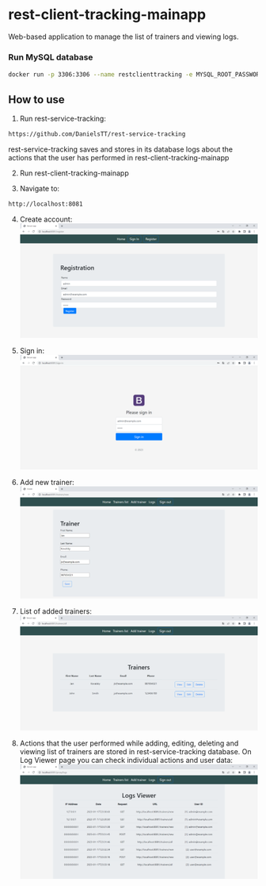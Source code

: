 # rest-client-tracking-mainapp
Web-based application to manage the list of trainers and viewing logs.

### Run MySQL database
```bash
docker run -p 3306:3306 --name restclienttracking -e MYSQL_ROOT_PASSWORD=root -e MYSQL_DATABASE=restclienttracking --rm -d mysql
```

## How to use
1. Run rest-service-tracking:
```sh
https://github.com/DanielsTT/rest-service-tracking
```
rest-service-tracking saves and stores in its database logs about the actions that the user has performed in rest-client-tracking-mainapp


2. Run rest-client-tracking-mainapp


3. Navigate to:
```sh
http://localhost:8081
```


4. Create account:
![registration](screenshots/registration.PNG)


5. Sign in:
![login](screenshots/login.PNG)


6. Add new trainer:
![new_trainer](screenshots/new_trainer.PNG)


7. List of added trainers:
![trainers_list](screenshots/trainers_list.PNG)


8. Actions that the user performed while adding, editing, deleting and viewing list of trainers are stored in rest-service-tracking database. On Log Viewer page you can check individual actions and user data:
![logs_viewer](screenshots/logs_viewer.PNG)
